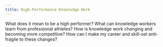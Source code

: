```yaml
---
title: High-Performance Knowledge Work
---
```


What does it mean to be a high performer? What can knowledge workers learn from professional athletes? How is knowledge work changing and becoming more competitive? How can I make my career and skill-set anti-fragile to these changes?